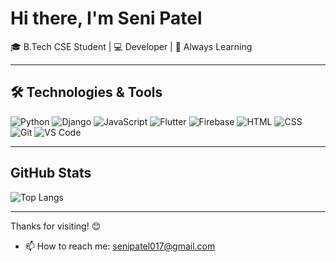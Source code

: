 # Hi there, I'm Seni Patel

🎓 B.Tech CSE Student | 💻 Developer | 🚀 Always Learning

---

## 🛠️ Technologies & Tools

![Python](https://img.shields.io/badge/-Python-333?&logo=python)
![Django](https://img.shields.io/badge/-Django-092E20?&logo=django)
![JavaScript](https://img.shields.io/badge/-JavaScript-F7DF1E?&logo=javascript&logoColor=black)
![Flutter](https://img.shields.io/badge/-Flutter-02569B?&logo=flutter)
![Firebase](https://img.shields.io/badge/-Firebase-FFCA28?&logo=firebase)
![HTML](https://img.shields.io/badge/-HTML5-E34F26?&logo=html5&logoColor=white)
![CSS](https://img.shields.io/badge/-CSS3-1572B6?&logo=css3)
![Git](https://img.shields.io/badge/-Git-F05032?&logo=git)
![VS Code](https://img.shields.io/badge/-VS%20Code-007ACC?&logo=visual-studio-code)

---

##  GitHub Stats

![Top Langs](https://github-readme-stats.vercel.app/api/top-langs/?username=senipatel&layout=compact&theme=radical)

---

Thanks for visiting! 😊
- 📫 How to reach me: [senipatel017@gmail.com](mailto:senipatel017@gmail.com)
